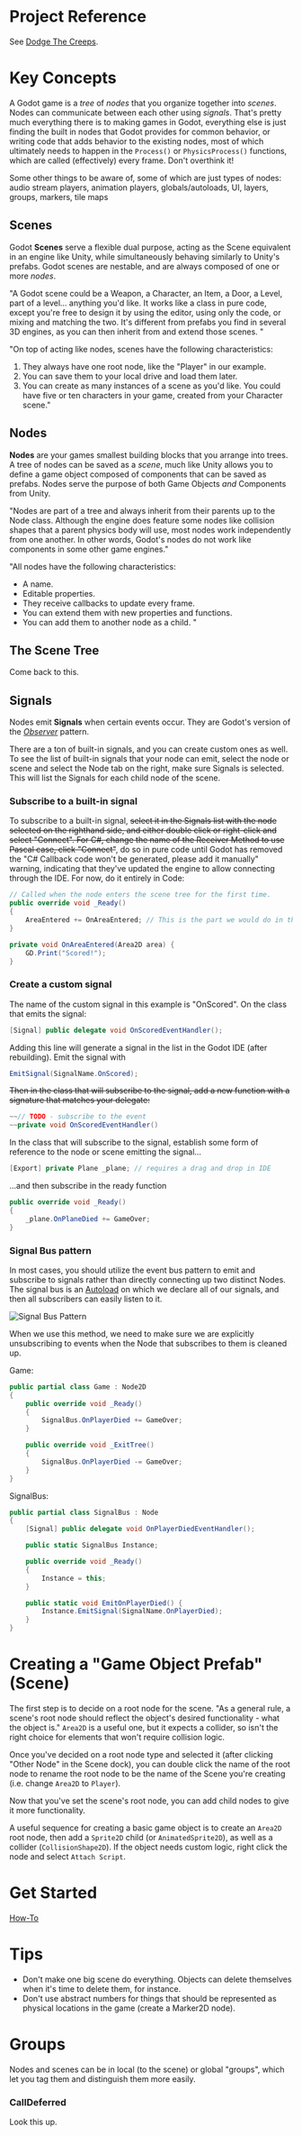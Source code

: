 # Project Reference

See [Dodge The Creeps](https://github.com/RockLikeAmadeus/dodge-the-creeps).

# Key Concepts

A Godot game is a _tree_ of _nodes_ that you organize together into _scenes_. Nodes can communicate between each other using _signals_. That's pretty much everything there is to making games in Godot, everything else is just finding the built in nodes that Godot provides for common behavior, or writing code that adds behavior to the existing nodes, most of which ultimately needs to happen in the `Process()` or `PhysicsProcess()` functions, which are called (effectively) every frame. Don't overthink it!

Some other things to be aware of, some of which are just types of nodes: audio stream players, animation players, globals/autoloads, UI, layers, groups, markers, tile maps

## Scenes

Godot **Scenes** serve a flexible dual purpose, acting as the Scene equivalent in an engine like Unity, while simultaneously behaving similarly to Unity's prefabs. Godot scenes are nestable, and are always composed of one or more _nodes_.

"A Godot scene could be a Weapon, a Character, an Item, a Door, a Level, part of a level… anything you'd like. It works like a class in pure code, except you're free to design it by using the editor, using only the code, or mixing and matching the two. It's different from prefabs you find in several 3D engines, as you can then inherit from and extend those scenes. "

"On top of acting like nodes, scenes have the following characteristics:

1. They always have one root node, like the "Player" in our example.
2. You can save them to your local drive and load them later.
3. You can create as many instances of a scene as you'd like. You could have five or ten characters in your game, created from your Character scene."

## Nodes

**Nodes** are your games smallest building blocks that you arrange into trees. A tree of nodes can be saved as a _scene_, much like Unity allows you to define a game object composed of components that can be saved as prefabs. Nodes serve the purpose of both Game Objects _and_ Components from Unity.

"Nodes are part of a tree and always inherit from their parents up to the Node class. Although the engine does feature some nodes like collision shapes that a parent physics body will use, most nodes work independently from one another. In other words, Godot's nodes do not work like components in some other game engines."

"All nodes have the following characteristics:

- A name.
- Editable properties.
- They receive callbacks to update every frame.
- You can extend them with new properties and functions.
- You can add them to another node as a child.
"

## The Scene Tree

Come back to this.

## Signals

Nodes emit **Signals** when certain events occur. They are Godot's version of the [_Observer_](https://gameprogrammingpatterns.com/observer.html) pattern.

There are a ton of built-in signals, and you can create custom ones as well. To see the list of built-in signals that your node can emit, select the node or scene and select the Node tab on the right, make sure Signals is selected. This will list the Signals for each child node of the scene.

### Subscribe to a built-in signal

To subscribe to a built-in signal, ~~select it in the Signals list with the node selected on the righthand side, and either double click or right-click and select "Connect". For C#, change the name of the Receiver Method to use Pascal case, click "Connect"~~, do so in pure code until Godot has removed the "C# Callback code won't be generated, please add it manually" warning, indicating that they've updated the engine to allow connecting through the IDE. For now, do it entirely in Code:

```cs
// Called when the node enters the scene tree for the first time.
public override void _Ready()
{
    AreaEntered += OnAreaEntered; // This is the part we would do in the IDE
}

private void OnAreaEntered(Area2D area) {
    GD.Print("Scored!");
}
```

### Create a custom signal

The name of the custom signal in this example is "OnScored". On the class that emits the signal:

```cs
[Signal] public delegate void OnScoredEventHandler();
```

Adding this line will generate a signal in the list in the Godot IDE (after rebuilding). Emit the signal with

```cs
EmitSignal(SignalName.OnScored);
```

~~Then in the class that will subscribe to the signal, add a new function with a signature that matches your delegate:~~

```cs
~~// TODO - subscribe to the event
~~private void OnScoredEventHandler()
```

In the class that will subscribe to the signal, establish some form of reference to the node or scene emitting the signal...

```cs
[Export] private Plane _plane; // requires a drag and drop in IDE
```

...and then subscribe in the ready function

```cs
public override void _Ready()
{
    _plane.OnPlaneDied += GameOver;
}
```

### Signal Bus pattern

In most cases, you should utilize the event bus pattern to emit and subscribe to signals rather than directly connecting up two distinct Nodes. The signal bus is an [Autoload](./how-to/README.md#share-variables-constants-shared-logic-etc-between-scenes) on which we declare all of our signals, and then all subscribers can easily listen to it.

![Signal Bus Pattern](signal-bus-pattern.png)

When we use this method, we need to make sure we are explicitly unsubscribing to events when the Node that subscribes to them is cleaned up.

Game:
```cs
public partial class Game : Node2D
{
	public override void _Ready()
	{
		SignalBus.OnPlayerDied += GameOver;
	}

    public override void _ExitTree()
    {
		SignalBus.OnPlayerDied -= GameOver;
    }
}
```

SignalBus:
```cs
public partial class SignalBus : Node
{
	[Signal] public delegate void OnPlayerDiedEventHandler();

	public static SignalBus Instance;

	public override void _Ready()
	{
		Instance = this;
	}

	public static void EmitOnPlayerDied() {
		Instance.EmitSignal(SignalName.OnPlayerDied);
	}
}

```

# Creating a "Game Object Prefab" (Scene)

The first step is to decide on a root node for the scene. "As a general rule, a scene's root node should reflect the object's desired functionality - what the object is." `Area2D` is a useful one, but it expects a collider, so isn't the right choice for elements that won't require collision logic.

Once you've decided on a root node type and selected it (after clicking "Other Node" in the Scene dock), you can double click the name of the root node to rename the root node to be the name of the Scene you're creating (i.e. change `Area2D` to `Player`).

Now that you've set the scene's root node, you can add child nodes to give it more functionality.

A useful sequence for creating a basic game object is to create an `Area2D` root node, then add a `Sprite2D` child (or `AnimatedSprite2D`), as well as a collider (`CollisionShape2D`). If the object needs custom logic, right click the node and select `Attach Script`.

# Get Started

[How-To](./how-to/)

# Tips

- Don't make one big scene do everything. Objects can delete themselves when it's time to delete them, for instance.
- Don't use abstract numbers for things that should be represented as physical locations in the game (create a Marker2D node).

# Groups

Nodes and scenes can be in local (to the scene) or global "groups", which let you tag them and distinguish them more easily.

### CallDeferred

Look this up.